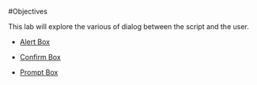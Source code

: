 #Objectives

This lab will explore the various of dialog between the script and the user.

- [Alert Box](#/01)

- [Confirm Box](#/02)

- [Prompt Box](#/03)
